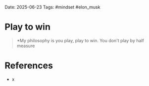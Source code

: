 Date: 2025-06-23
Tags: #mindset #elon_musk 


# Play to win

>*My philosophy is you play, play to win. You don't play by half measure 

# References
- x
 